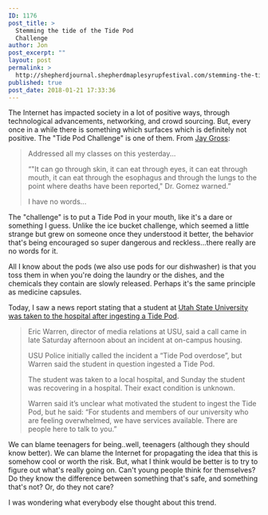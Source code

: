 ```yaml
---
ID: 1176
post_title: >
  Stemming the tide of the Tide Pod
  Challenge
author: Jon
post_excerpt: ""
layout: post
permalink: >
  http://shepherdjournal.shepherdmaplesyrupfestival.com/stemming-the-tide-of-the-tide-pod-challenge
published: true
post_date: 2018-01-21 17:33:36
---
```

The Internet has impacted society in a lot of positive ways, through technological advancements, networking, and crowd sourcing. But, every once in a while there is something which surfaces which is definitely not positive. The "Tide Pod Challenge" is one of them. From <a href="https://www.facebook.com/jgross811/posts/10155753158088445">Jay Gross</a>:
<blockquote>Addressed all my classes on this yesterday...

“"It can go through skin, it can eat through eyes, it can eat through mouth, it can eat through the esophagus and through the lungs to the point where deaths have been reported," Dr. Gomez warned.”

I have no words...</blockquote>
<!--more-->The "challenge" is to put a Tide Pod in your mouth, like it's a dare or something I guess. Unlike the ice bucket challenge, which seemed a little strange but grew on someone once they understood it better, the behavior that's being encouraged so super dangerous and reckless...there really are no words for it.

All I know about the pods (we also use pods for our dishwasher) is that you toss them in when you're doing the laundry or the dishes, and the chemicals they contain are slowly released. Perhaps it's the same principle as medicine capsules.

Today, I saw a news report stating that a student at <a href="http://fox13now.com/2018/01/20/usu-student-transported-to-hospital-after-reported-tide-pod-overdose/">Utah State University was taken to the hospital after ingesting a Tide Pod</a>.
<blockquote>Eric Warren, director of media relations at USU, said a call came in late Saturday afternoon about an incident at on-campus housing.

USU Police initially called the incident a “Tide Pod overdose”, but Warren said the student in question ingested a Tide Pod.

The student was taken to a local hospital, and Sunday the student was recovering in a hospital. Their exact condition is unknown.

Warren said it’s unclear what motivated the student to ingest the Tide Pod, but he said: “For students and members of our university who are feeling overwhelmed, we have services available. There are people here to talk to you.”</blockquote>
We can blame teenagers for being..well, teenagers (although they should know better). We can blame the Internet for propagating the idea that this is somehow cool or worth the risk. But, what I think would be better is to try to figure out what's really going on. Can't young people think for themselves? Do they know the difference between something that's safe, and something that's not? Or, do they not care?

I was wondering what everybody else thought about this trend.